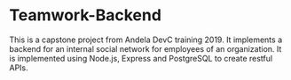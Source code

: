 # Teamwork-Backend
This is a capstone project from Andela DevC training 2019. It implements a backend for an internal social network for employees of an organization. It is implemented using Node.js, Express and PostgreSQL to create restful APIs.
